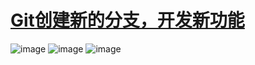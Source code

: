 # [Git创建新的分支，开发新功能](https://github.com/QiYongchuan/MyGitBlog/issues/29)

![image](https://github.com/QiYongchuan/MyGitBlog/assets/105039020/824afb9c-1055-4039-a162-6b74f6ccf650)
![image](https://github.com/QiYongchuan/MyGitBlog/assets/105039020/a65262eb-c6f1-4034-af5f-d0fd68729972)
![image](https://github.com/QiYongchuan/MyGitBlog/assets/105039020/1aa9b76e-6707-4425-a75a-dd3239f50fd4)
